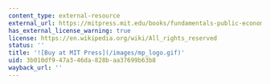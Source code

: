 ```yaml
---
content_type: external-resource
external_url: https://mitpress.mit.edu/books/fundamentals-public-economics
has_external_license_warning: true
license: https://en.wikipedia.org/wiki/All_rights_reserved
status: ''
title: '![Buy at MIT Press](/images/mp_logo.gif)'
uid: 3b010df9-47a3-46da-828b-aa37699b63b8
wayback_url: ''
---
```

